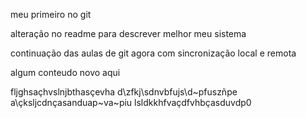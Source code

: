meu primeiro no git

alteração no readme para descrever melhor meu sistema

continuação das aulas de git agora com sincronização local e remota

algum conteudo novo aqui




fljghsaçhvslnjbthasçevha
d\zfkj\sdnvbfujs\d~pfuszñpe
a\çksljcdnçasanduap~va~piu 
lsldkkhfvaçdfvhbçasduvdp0
